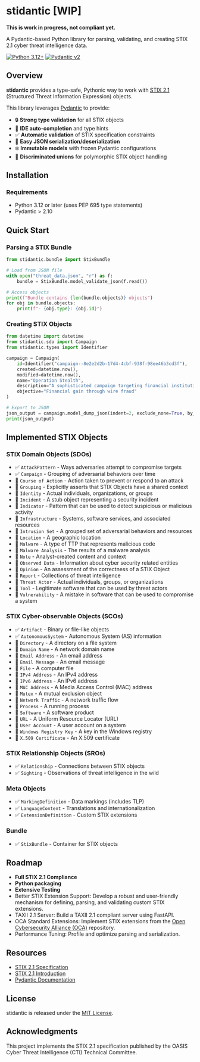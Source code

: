 # stidantic [WIP]

**This is work in progress, not compliant yet.**

A Pydantic-based Python library for parsing, validating, and creating STIX 2.1 cyber threat intelligence data.

[![Python 3.12+](https://img.shields.io/badge/python-3.12+-blue.svg)](https://www.python.org/downloads/)
[![Pydantic v2](https://img.shields.io/badge/pydantic-v2.12+-green.svg)](https://docs.pydantic.dev/)

## Overview

**stidantic** provides a type-safe, Pythonic way to work with [STIX 2.1](https://oasis-open.github.io/cti-documentation/stix/intro) (Structured Threat Information Expression) objects.

This library leverages [Pydantic](https://docs.pydantic.dev/) to provide:

- 🔒 **Strong type validation** for all STIX objects
- 📝 **IDE auto-completion** and type hints
- ✅ **Automatic validation** of STIX specification constraints
- 🔄 **Easy JSON serialization/deserialization**
- ❄️ **Immutable models** with frozen Pydantic configurations
- 🎯 **Discriminated unions** for polymorphic STIX object handling

## Installation

### Requirements

- Python 3.12 or later (uses PEP 695 type statements)
- Pydantic > 2.10

## Quick Start

### Parsing a STIX Bundle

```python
from stidantic.bundle import StixBundle

# Load from JSON file
with open("threat_data.json", "r") as f:
    bundle = StixBundle.model_validate_json(f.read())

# Access objects
print(f"Bundle contains {len(bundle.objects)} objects")
for obj in bundle.objects:
    print(f"- {obj.type}: {obj.id}")
```

### Creating STIX Objects

```python
from datetime import datetime
from stidantic.sdo import Campaign
from stidantic.types import Identifier

campaign = Campaign(
    id=Identifier("campaign--8e2e2d2b-17d4-4cbf-938f-98ee46b3cd3f"),
    created=datetime.now(),
    modified=datetime.now(),
    name="Operation Stealth",
    description="A sophisticated campaign targeting financial institutions",
    objective="Financial gain through wire fraud"
)

# Export to JSON
json_output = campaign.model_dump_json(indent=2, exclude_none=True, by_alias=True)
print(json_output)
```

## Implemented STIX Objects

### STIX Domain Objects (SDOs)
- ✅ `AttackPattern` - Ways adversaries attempt to compromise targets
- ✅ `Campaign` - Grouping of adversarial behaviors over time
- 🚧 `Course of Action` - Action taken to prevent or respond to an attack
- 🚧 `Grouping` - Explicitly asserts that STIX Objects have a shared context
- 🚧 `Identity` - Actual individuals, organizations, or groups
- 🚧 `Incident` - A stub object representing a security incident
- 🚧 `Indicator` - Pattern that can be used to detect suspicious or malicious activity
- 🚧 `Infrastructure` - Systems, software services, and associated resources
- 🚧 `Intrusion Set` - A grouped set of adversarial behaviors and resources
- 🚧 `Location` - A geographic location
- 🚧 `Malware` - A type of TTP that represents malicious code
- 🚧 `Malware Analysis` - The results of a malware analysis
- 🚧 `Note` - Analyst-created content and context
- 🚧 `Observed Data` - Information about cyber security related entities
- 🚧 `Opinion` - An assessment of the correctness of a STIX Object
- 🚧 `Report` - Collections of threat intelligence
- 🚧 `Threat Actor` - Actual individuals, groups, or organizations
- 🚧 `Tool` - Legitimate software that can be used by threat actors
- 🚧 `Vulnerability` - A mistake in software that can be used to compromise a system

### STIX Cyber-observable Objects (SCOs)
- ✅ `Artifact` - Binary or file-like objects
- ✅ `AutonomousSystem` - Autonomous System (AS) information
- 🚧 `Directory` - A directory on a file system
- 🚧 `Domain Name` - A network domain name
- 🚧 `Email Address` - An email address
- 🚧 `Email Message` - An email message
- 🚧 `File` - A computer file
- 🚧 `IPv4 Address` - An IPv4 address
- 🚧 `IPv6 Address` - An IPv6 address
- 🚧 `MAC Address` - A Media Access Control (MAC) address
- 🚧 `Mutex` - A mutual exclusion object
- 🚧 `Network Traffic` - A network traffic flow
- 🚧 `Process` - A running process
- 🚧 `Software` - A software product
- 🚧 `URL` - A Uniform Resource Locator (URL)
- 🚧 `User Account` - A user account on a system
- 🚧 `Windows Registry Key` - A key in the Windows registry
- 🚧 `X.509 Certificate` - An X.509 certificate

### STIX Relationship Objects (SROs)
- ✅ `Relationship` - Connections between STIX objects
- ✅ `Sighting` - Observations of threat intelligence in the wild

### Meta Objects
- ✅ `MarkingDefinition` - Data markings (includes TLP)
- ✅ `LanguageContent` - Translations and internationalization
- ✅ `ExtensionDefinition` - Custom STIX extensions

### Bundle
- ✅ `StixBundle` - Container for STIX objects

## Roadmap

- **Full STIX 2.1 Compliance**
- **Python packaging**
- **Extensive Testing**
- Better STIX Extension Support: Develop a robust and user-friendly mechanism for defining, parsing, and validating custom STIX extensions.
- TAXII 2.1 Server: Build a TAXII 2.1 compliant server using FastAPI.
- OCA Standard Extensions: Implement STIX extensions from the [Open Cybersecurity Alliance (OCA)](https://github.com/opencybersecurityalliance/stix-extensions) repository.
- Performance Tuning: Profile and optimize parsing and serialization.

## Resources

- [STIX 2.1 Specification](https://docs.oasis-open.org/cti/stix/v2.1/stix-v2.1.html)
- [STIX 2.1 Introduction](https://oasis-open.github.io/cti-documentation/stix/intro)
- [Pydantic Documentation](https://docs.pydantic.dev/)

## License

stidantic is released under the [MIT License](https://opensource.org/licenses/MIT).

## Acknowledgments

This project implements the STIX 2.1 specification published by the OASIS Cyber Threat Intelligence (CTI) Technical Committee.
